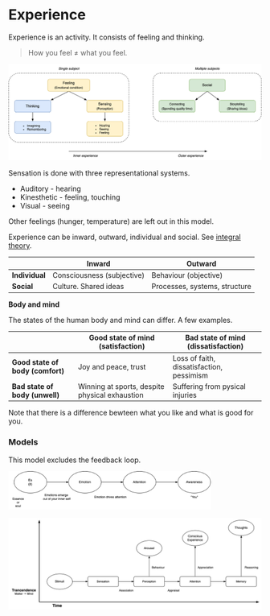 # Experience

Experience is an activity. It consists of feeling and thinking.

> How you feel ≠ what you feel.



![experience-thinking-sensing](../img/experience-thinking-sensing.png)



Sensation is done with three representational systems.

- Auditory - hearing
- Kinesthetic - feeling, touching
- Visual - seeing

Other feelings (hunger, temperature) are left out in this model.







Experience can be inward, outward, individual and social. See [integral theory](https://en.wikipedia.org/wiki/Integral_theory_(Ken_Wilber)).

|                | Inward                     | Outward                       |
| -------------- | -------------------------- | ----------------------------- |
| **Individual** | Consciousness (subjective) | Behaviour (objective)         |
| **Social**     | Culture. Shared ideas      | Processes, systems, structure |



**Body and mind**

The states of the human body and mind can differ. A few examples.

|                                  | Good state of mind (satisfaction)              | Bad state of mind (dissatisfaction)       |
| -------------------------------- | ---------------------------------------------- | ----------------------------------------- |
| **Good state of body (comfort)** | Joy and peace, trust                           | Loss of faith, dissatisfaction, pessimism |
| **Bad state of body (unwell)**   | Winning at sports, despite physical exhaustion | Suffering from pysical injuries           |

Note that there is a difference bewteen what you like and what is good for you.



### Models

This model excludes the feedback loop.

<img src="../img/attention-awareness.png" alt="attention-awareness" style="width:80%;" />





![experience-perception-attention](../img/experience-perception-attention.png)



